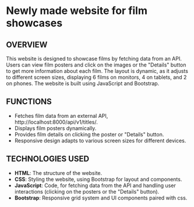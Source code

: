 # Newly made website for film showcases

## OVERVIEW

This website is designed to showcase films by fetching data from an API. Users can view film posters and click on the images or the "Details" button to get more information about each film. The layout is dynamic, as it adjusts to different screen sizes, displaying 6 films on monitors, 4 on tablets, and 2 on phones. The website is built using JavaScript and Bootstrap.

## FUNCTIONS

- Fetches film data from an external API, http://localhost:8000/api/v1/titles/.
- Displays film posters dynamically.
- Provides film details on clicking the poster or "Details" button.
- Responsive design adapts to various screen sizes for different devices.

## TECHNOLOGIES USED

- **HTML**: The structure of the website.
- **CSS**: Styling the website, using Bootstrap for layout and components.
- **JavaScript**: Code, for fetching data from the API and handling user interactions (clicking on the posters or the "Details" button).
- **Bootstrap**: Responsive grid system and UI components paired with css.
